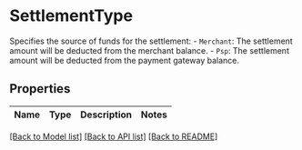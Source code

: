 # SettlementType

Specifies the source of funds for the settlement: - `Merchant`: The settlement amount will be deducted from the merchant balance. - `Psp`: The settlement amount will be deducted from the payment gateway balance. 

## Properties

Name | Type | Description | Notes
------------ | ------------- | ------------- | -------------

[[Back to Model list]](../README.md#documentation-for-models) [[Back to API list]](../README.md#documentation-for-api-endpoints) [[Back to README]](../README.md)


